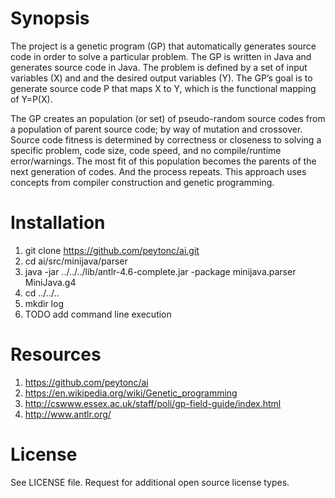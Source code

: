 # Synopsis #

The project is a genetic program (GP) that automatically generates source code in order to solve a particular problem. The GP is written in Java and generates source code in Java. The problem is defined by a set of input variables (X) and and the desired output variables (Y). The GP’s goal is to generate source code P that maps X to Y, which is the functional mapping of Y=P(X).

The GP creates an population (or set) of pseudo-random source codes from a population of parent source code; by way of mutation and crossover. Source code fitness is determined by correctness or closeness to solving a specific problem, code size, code speed, and no compile/runtime error/warnings. The most fit of this population becomes the parents of the next generation of codes. And the process repeats. This approach uses concepts from compiler construction and genetic programming.

# Installation #

1. git clone https://github.com/peytonc/ai.git
2. cd ai/src/minijava/parser
3. java -jar ../../../lib/antlr-4.6-complete.jar -package minijava.parser MiniJava.g4
4. cd ../../..
5. mkdir log
6. TODO add command line execution

# Resources #

1. https://github.com/peytonc/ai
2. https://en.wikipedia.org/wiki/Genetic_programming
3. http://cswww.essex.ac.uk/staff/poli/gp-field-guide/index.html
4. http://www.antlr.org/

# License #

See LICENSE file. Request for additional open source license types. 
